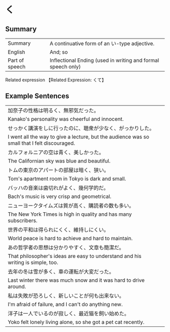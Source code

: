 # く

## Summary

<table><tr>   <td>Summary<td>   <td>A continuative form of an い-type adjective.</td><tr><tr>   <td>English<td>   <td>And; so</td><tr><tr>   <td>Part of speech<td>   <td>Inflectional Ending (used in writing and formal speech only)</td><tr></table><tr>   <td>Related expression<td>   <td>【Related Expression: くて】</td><tr></table></table>

## Example Sentences

<table><tr><td>加奈子の性格は明るく、無邪気だった。<td><tr><tr><td>Kanako's personality was cheerful and innocent.<td><tr><tr><td>せっかく講演をしに行ったのに、聴衆が少なく、がっかりした。<td><tr><tr><td>I went all the way to give a lecture, but the audience was so small that I felt discouraged.<td><tr><tr><td>カルフォルニアの空は青く、美しかった。<td><tr><tr><td>The Californian sky was blue and beautiful.<td><tr><tr><td>トムの東京のアパートの部屋は暗く、狭い。<td><tr><tr><td>Tom's apartment room in Tokyo is dark and small.<td><tr><tr><td>バッハの音楽は歯切れがよく、幾何学的だ。<td><tr><tr><td>Bach's music is very crisp and geometrical.<td><tr><tr><td>ニューヨークタイムズは質が高く、購読者の数も多い。<td><tr><tr><td>The New York Times is high in quality and has many subscribers.<td><tr><tr><td>世界の平和は得られにくく、維持しにくい。<td><tr><tr><td>World peace is hard to achieve and hard to maintain.<td><tr><tr><td>あの哲学者の思想は分かりやすく、文章も簡潔だ。<td><tr><tr><td>That philosopher's ideas are easy to understand and his writing is simple, too.<td><tr><tr><td>去年の冬は雪が多く、車の運転が大変だった。<td><tr><tr><td>Last winter there was much snow and it was hard to drive around.<td><tr><tr><td>私は失敗が恐ろしく、新しいことが何も出来ない。<td><tr><tr><td>I'm afraid of failure, and I can't do anything new.<td><tr><tr><td>洋子は一人でいるのが寂しく、最近猫を飼い始めた。<td><tr><tr><td>Yoko felt lonely living alone, so she got a pet cat recently.<td><tr></table>

